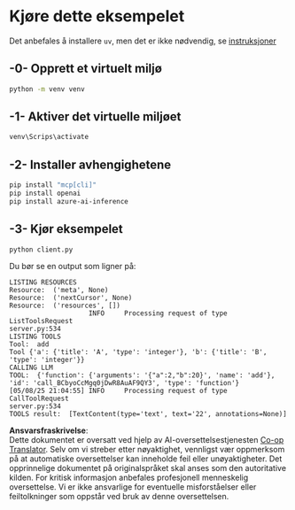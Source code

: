 <!--
CO_OP_TRANSLATOR_METADATA:
{
  "original_hash": "24531f2b6b0f7fa3839accf4dc10088a",
  "translation_date": "2025-07-13T19:16:36+00:00",
  "source_file": "03-GettingStarted/03-llm-client/solution/python/README.md",
  "language_code": "no"
}
-->
# Kjøre dette eksempelet

Det anbefales å installere `uv`, men det er ikke nødvendig, se [instruksjoner](https://docs.astral.sh/uv/#highlights)

## -0- Opprett et virtuelt miljø

```bash
python -m venv venv
```

## -1- Aktiver det virtuelle miljøet

```bash
venv\Scrips\activate
```

## -2- Installer avhengighetene

```bash
pip install "mcp[cli]"
pip install openai
pip install azure-ai-inference
```

## -3- Kjør eksempelet


```bash
python client.py
```

Du bør se en output som ligner på:

```text
LISTING RESOURCES
Resource:  ('meta', None)
Resource:  ('nextCursor', None)
Resource:  ('resources', [])
                    INFO     Processing request of type ListToolsRequest                                                                               server.py:534
LISTING TOOLS
Tool:  add
Tool {'a': {'title': 'A', 'type': 'integer'}, 'b': {'title': 'B', 'type': 'integer'}}
CALLING LLM
TOOL:  {'function': {'arguments': '{"a":2,"b":20}', 'name': 'add'}, 'id': 'call_BCbyoCcMgq0jDwR8AuAF9QY3', 'type': 'function'}
[05/08/25 21:04:55] INFO     Processing request of type CallToolRequest                                                                                server.py:534
TOOLS result:  [TextContent(type='text', text='22', annotations=None)]
```

**Ansvarsfraskrivelse**:  
Dette dokumentet er oversatt ved hjelp av AI-oversettelsestjenesten [Co-op Translator](https://github.com/Azure/co-op-translator). Selv om vi streber etter nøyaktighet, vennligst vær oppmerksom på at automatiske oversettelser kan inneholde feil eller unøyaktigheter. Det opprinnelige dokumentet på originalspråket skal anses som den autoritative kilden. For kritisk informasjon anbefales profesjonell menneskelig oversettelse. Vi er ikke ansvarlige for eventuelle misforståelser eller feiltolkninger som oppstår ved bruk av denne oversettelsen.